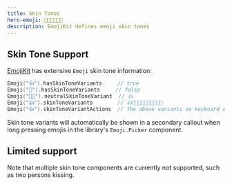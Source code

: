 ```yaml
---
title: Skin Tones
hero-emoji: 👍🏻👍🏾👍🏿
description: EmojiKit defines emoji skin tones
---
```



## Skin Tone Support

[EmojiKit](/emojikit) has extensive ``Emoji`` skin tone information:

```swift
Emoji("👍").hasSkinToneVariants     // true
Emoji("🚀").hasSkinToneVariants     // false
Emoji("👍🏿").neutralSkinToneVariant  // 👍
Emoji("👍").skinToneVariants        // 👍👍🏻👍🏼👍🏽👍🏾👍🏿
Emoji("👍").skinToneVariantActions  // The above variants as keyboard actions
```

Skin tone variants will automatically be shown in a secondary callout when long pressing emojis in the library's `Emoji.Picker` component. 


## Limited support

Note that multiple skin tone components are currently not supported, such as two persons kissing.
